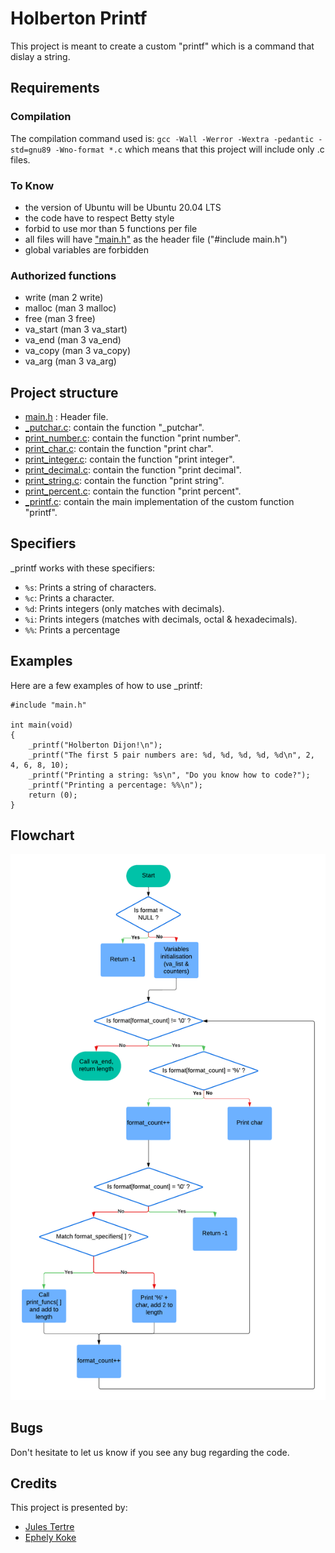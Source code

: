 # Holberton Printf

This project is meant to create a custom "printf" which is
a command that dislay a string.

## Requirements

### Compilation
The compilation command used is:
`gcc -Wall -Werror -Wextra -pedantic -std=gnu89 -Wno-format *.c`
which means that this project will include only .c files.

### To Know
- the version of Ubuntu will be Ubuntu 20.04 LTS
- the code have to respect Betty style
- forbid to use mor than 5 functions per file
- all files will have ["main.h"](./main.h) as the header file ("#include main.h")
- global variables are forbidden

### Authorized functions
- write (man 2 write)
- malloc (man 3 malloc)
- free (man 3 free)
- va_start (man 3 va_start)
- va_end (man 3 va_end)
- va_copy (man 3 va_copy)
- va_arg (man 3 va_arg)

## Project structure
- [main.h](./main.h) : Header file.
- [_putchar.c](./_putchar.c): contain the function "_putchar".
- [print_number.c](./print_number.c): contain the function "print number".
- [print_char.c](./print_char.c): contain the function "print char".
- [print_integer.c](./print_integer.c): contain the function "print integer".
- [print_decimal.c](./print_decimal.c): contain the function "print decimal".
- [print_string.c](./print_string.c): contain the function "print string".
- [print_percent.c](./print_percent.c): contain the function "print percent".
- [_printf.c](./_printf.c): contain the main implementation of the custom function "printf".


## Specifiers
_printf works with these specifiers:

+ `%s`: Prints a string of characters.
+ `%c`: Prints a character.
+ `%d`: Prints integers (only matches with decimals).
+ `%i`: Prints integers (matches with decimals, octal & hexadecimals).
+ `%%`: Prints a percentage

## Examples
Here are a few examples of how to use _printf:

```
#include "main.h"

int main(void)
{
    _printf("Holberton Dijon!\n");
    _printf("The first 5 pair numbers are: %d, %d, %d, %d, %d\n", 2, 4, 6, 8, 10);
    _printf("Printing a string: %s\n", "Do you know how to code?");
    _printf("Printing a percentage: %%\n");
    return (0);
}
```
## Flowchart
![Flowchart](flowchart.png)

## Bugs
Don't hesitate to let us know if you see any bug regarding the code.

## Credits
This project is presented by:
- [Jules Tertre](https://github.com/notsayy)
- [Ephely Koke](https://github.com/ephely)